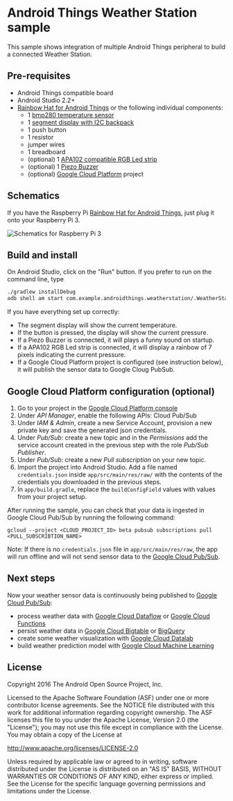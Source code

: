 # Android Things Weather Station sample

This sample shows integration of multiple Android Things peripheral to build a connected Weather Station.

## Pre-requisites

- Android Things compatible board
- Android Studio 2.2+
- [Rainbow Hat for Android Things](https://shop.pimoroni.com/products/rainbow-hat-for-android-things) or the following individual components:
    - 1 [bmp280 temperature sensor](https://www.adafruit.com/product/2651)
    - 1 [segment display with I2C backpack](https://www.adafruit.com/product/1270)
    - 1 push button
    - 1 resistor
    - jumper wires
    - 1 breadboard
    - (optional) 1 [APA102 compatible RGB Led strip](https://www.adafruit.com/product/2241)
    - (optional) 1 [Piezo Buzzer](https://www.adafruit.com/products/160)
    - (optional) [Google Cloud Platform](https://cloud.google.com/) project

## Schematics

If you have the Raspberry Pi [Rainbow Hat for Android Things](https://shop.pimoroni.com/products/rainbow-hat-for-android-things), just plug it onto your Raspberry Pi 3.

![Schematics for Raspberry Pi 3](rpi3_schematics.png)

## Build and install

On Android Studio, click on the "Run" button.
If you prefer to run on the command line, type
```bash
./gradlew installDebug
adb shell am start com.example.androidthings.weatherstation/.WeatherStationActivity
```

If you have everything set up correctly:
- The segment display will show the current temperature.
- If the button is pressed, the display will show the current pressure.
- If a Piezo Buzzer is connected, it will plays a funny sound on startup.
- If a APA102 RGB Led strip is connected, it will display a rainbow of 7 pixels indicating the current pressure.
- If a Google Cloud Platform project is configured (see instruction below), it will publish the sensor data to Google Cloug PubSub.

## Google Cloud Platform configuration (optional)

1. Go to your project in the [Google Cloud Platform console](https://console.cloud.google.com/)
1. Under *API Manager*, enable the following APIs: Cloud Pub/Sub
1. Under *IAM & Admin*, create a new Service Account, provision a new private key and save the generated json credentials.
1. Under *Pub/Sub*: create a new topic and in the *Permissions* add the service account created in the previous step with the role *Pub/Sub Publisher*.
1. Under *Pub/Sub*: create a new *Pull subscription* on your new topic.
1. Import the project into Android Studio. Add a file named `credentials.json` inside `app/src/main/res/raw/` with the contents of the credentials you downloaded in the previous steps.
1. In `app/build.gradle`, replace the `buildConfigField` values with values from your project setup.

After running the sample, you can check that your data is ingested in Google Cloud Pub/Sub by running the following command:
```
gcloud --project <CLOUD_PROJECT_ID> beta pubsub subscriptions pull <PULL_SUBSCRIBTION_NAME>
```

Note: If there is no `credentials.json` file in `app/src/main/res/raw`, the app will
 run offline and will not send sensor data to the [Google Cloud Pub/Sub](https://cloud.google.com/pubsub/).

## Next steps

Now your weather sensor data is continuously being published to [Google Cloud Pub/Sub](https://cloud.google.com/pubsub/):
- process weather data with [Google Cloud Dataflow](https://cloud.google.com/dataflow/) or [Google Cloud Functions](https://cloud.google.com/functions/)
- persist weather data in [Google Cloud Bigtable](https://cloud.google.com/bigtable/) or [BigQuery](https://cloud.google.com/bigquery/)
- create some weather visualization with [Google Cloud Datalab](https://cloud.google.com/datalab/)
- build weather prediction model with [Google Cloud Machine Learning](https://cloud.google.com/ml/)

## License

Copyright 2016 The Android Open Source Project, Inc.

Licensed to the Apache Software Foundation (ASF) under one or more contributor
license agreements.  See the NOTICE file distributed with this work for
additional information regarding copyright ownership.  The ASF licenses this
file to you under the Apache License, Version 2.0 (the "License"); you may not
use this file except in compliance with the License.  You may obtain a copy of
the License at

  http://www.apache.org/licenses/LICENSE-2.0

Unless required by applicable law or agreed to in writing, software
distributed under the License is distributed on an "AS IS" BASIS, WITHOUT
WARRANTIES OR CONDITIONS OF ANY KIND, either express or implied.  See the
License for the specific language governing permissions and limitations under
the License.
